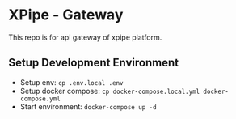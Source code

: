 # XPipe - Gateway

This repo is for api gateway of xpipe platform.

## Setup Development Environment

- Setup env: `cp .env.local .env`
- Setup docker compose: `cp docker-compose.local.yml docker-compose.yml`
- Start environment: `docker-compose up -d`
